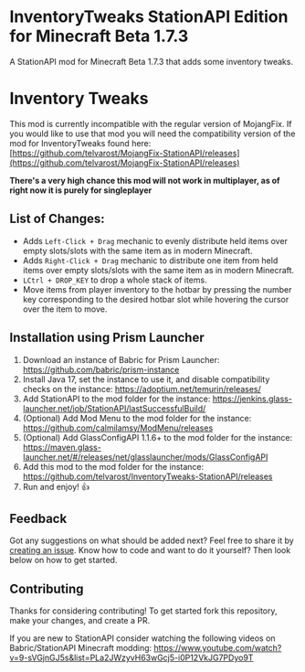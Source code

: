 # InventoryTweaks StationAPI Edition for Minecraft Beta 1.7.3

A StationAPI mod for Minecraft Beta 1.7.3 that adds some inventory tweaks.

# Inventory Tweaks

This mod is currently incompatible with the regular version of MojangFix. If you would like to use that mod you will need the compatibility version of the mod for InventoryTweaks found here: [https://github.com/telvarost/MojangFix-StationAPI/releases](https://github.com/telvarost/MojangFix-StationAPI/releases)

**There's a very high chance this mod will not work in multiplayer, as of right now it is purely for singleplayer**

## List of Changes:

* Adds `Left-Click + Drag` mechanic to evenly distribute held items over empty slots/slots with the same item as in modern Minecraft.
* Adds `Right-Click + Drag` mechanic to distribute one item from held items over empty slots/slots with the same item as in modern Minecraft.
* `LCtrl + DROP_KEY` to drop a whole stack of items.
* Move items from player inventory to the hotbar by pressing the number key corresponding to the desired hotbar slot while hovering the cursor over the item to move.

## Installation using Prism Launcher

1. Download an instance of Babric for Prism Launcher: https://github.com/babric/prism-instance
2. Install Java 17, set the instance to use it, and disable compatibility checks on the instance: https://adoptium.net/temurin/releases/
3. Add StationAPI to the mod folder for the instance: https://jenkins.glass-launcher.net/job/StationAPI/lastSuccessfulBuild/
4. (Optional) Add Mod Menu to the mod folder for the instance: https://github.com/calmilamsy/ModMenu/releases
5. (Optional) Add GlassConfigAPI 1.1.6+ to the mod folder for the instance: https://maven.glass-launcher.net/#/releases/net/glasslauncher/mods/GlassConfigAPI
6. Add this mod to the mod folder for the instance: https://github.com/telvarost/InventoryTweaks-StationAPI/releases
7. Run and enjoy! 👍

## Feedback

Got any suggestions on what should be added next? Feel free to share it by [creating an issue](https://github.com/telvarost/InventoryTweaks-StationAPI/issues/new). Know how to code and want to do it yourself? Then look below on how to get started.

## Contributing

Thanks for considering contributing! To get started fork this repository, make your changes, and create a PR. 

If you are new to StationAPI consider watching the following videos on Babric/StationAPI Minecraft modding: https://www.youtube.com/watch?v=9-sVGjnGJ5s&list=PLa2JWzyvH63wGcj5-i0P12VkJG7PDyo9T
